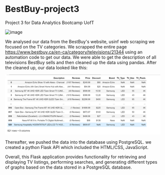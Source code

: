 # BestBuy-project3
Project 3 for Data Analytics Bootcamp UofT

<img width="701" alt="image" src="https://github.com/kdmorjam/best-buy-project3/assets/123206066/c7d14fd1-3a8b-41e4-a63e-5494f430e88a">


We analysed our data from the BestBuy's website, usinf web scraping we focused on the TV categories. 
We scrapped the entire page https://www.bestbuy.ca/en-ca/category/televisions/21344 using an automation code to get our data.
We were able to get the description of all televisions BestBuy sells and then cleaned up the data using pandas.
After the cleaned up, our data looked like this:

![Alt text](image-1.png)



Thereafter, we pushed the data into the database using PostgreSQL. we created a python Flask API which included the HTML/CSS, JavaScript.

Overall, this Flask application provides functionality for retrieving and displaying TV listings, performing searches, and generating different types of graphs based on the data stored in a PostgreSQL database.



